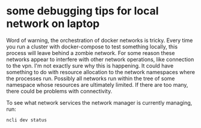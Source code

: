some debugging tips for local network on laptop
===============================================

Word of warning, the orchestration of docker networks is tricky. Every time you
run a cluster with docker-compose to test something locally, this process will
leave behind a zombie network. For some reason these networks appear to
interfere with other network operations, like connection to the vpn. I'm not
exactly sure why this is happening. It could have something to do with resource
allocation to the network namespaces where the processes run. Possibly all
networks run within the tree of some namespace whose resources are ultimately
limited. If there are too many, there could be problems with connectivity. 

To see what network services the network manager is currently managing, run: 
```bash
ncli dev status
```



